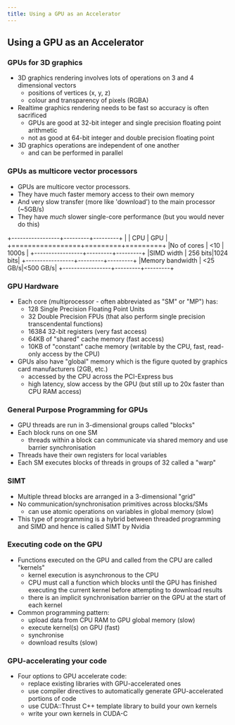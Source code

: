 ```yaml
---
title: Using a GPU as an Accelerator
---
```


## Using a GPU as an Accelerator

### GPUs for 3D graphics

* 3D graphics rendering involves lots of operations on 3 and 4 dimensional vectors
    - positions of vertices (x, y, z)
    - colour and transparency of pixels (RGBA)
* Realtime graphics rendering needs to be fast so accuracy is often sacrificed
    - GPUs are good at 32-bit integer and single precision floating point arithmetic
    - not as good at 64-bit integer and double precision floating point
* 3D graphics operations are independent of one another
    - and can be performed in parallel

### GPUs as multicore vector processors

* GPUs are  multicore vector processors.
* They have much faster memory access to their own memory
* And very slow transfer (more like 'download') to the main processor (~5GB/s)
* They have *much* slower single-core performance (but you would never do this)

+-----------------+---------+---------+
|                 |   CPU   |   GPU   |
+=================+=========+=========+
|No of cores      |   <10   |   1000s |
+-----------------+---------+---------+
|SIMD width       | 256 bits|1024 bits|
+-----------------+---------+---------+
|Memory bandwidth | <25 GB/s|<500 GB/s|
+-----------------+---------+---------+



### GPU Hardware

* Each core (multiprocessor - often abbreviated as "SM" or "MP") has:
    - 128 Single Precision Floating Point Units
    - 32 Double Precision FPUs (that also perform single precision transcendental functions)
    - 16384 32-bit registers (very fast access)
    - 64KB of "shared" cache memory (fast access)
    - 10KB of "constant" cache memory (writable by the CPU, fast, read-only access by the CPU)
* GPUs also have "global" memory which is the figure quoted by graphics card manufacturers (2GB, etc.)
    - accessed by the CPU across the PCI-Express bus
    - high latency, slow access by the GPU (but still up to 20x faster than CPU RAM access)

### General Purpose Programming for GPUs

* GPU threads are run in 3-dimensional groups called "blocks"
* Each block runs on one SM
    - threads within a block can communicate via shared memory and use barrier synchronisation
* Threads have their own registers for local variables
* Each SM executes blocks of threads in groups of 32 called a "warp"

### SIMT

* Multiple thread blocks are arranged in a 3-dimensional "grid"
* No communication/synchronisation primitives across blocks/SMs
    - can use atomic operations on variables in global memory (slow)
* This type of programming is a hybrid between threaded programming and SIMD and hence is called SIMT by Nvidia

### Executing code on the GPU

* Functions executed on the GPU and called from the CPU are called "kernels"
    - kernel execution is asynchronous to the CPU
    - CPU must call a function which blocks until the GPU has finished executing the current kernel before attempting to download results
    - there is an implicit synchronisation barrier on the GPU at the start of each kernel
* Common programming pattern:
    - upload data from CPU RAM to GPU global memory (slow)
    - execute kernel(s) on GPU (fast)
    - synchronise
    - download results (slow)

### GPU-accelerating your code

* Four options to GPU accelerate code:
    - replace existing libraries with GPU-accelerated ones
    - use compiler directives to automatically generate GPU-accelerated portions of code
    - use CUDA::Thrust C++ template library to build your own kernels
    - write your own kernels in CUDA-C
